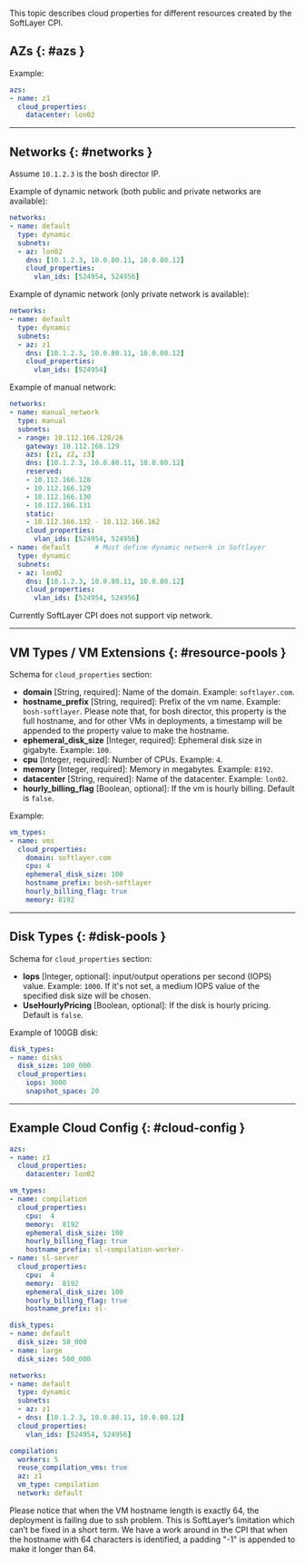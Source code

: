 This topic describes cloud properties for different resources created by the SoftLayer CPI.

## AZs {: #azs }

Example:

```yaml
azs:
- name: z1
  cloud_properties:
    datacenter: lon02
```

---
## Networks {: #networks }

Assume `10.1.2.3` is the bosh director IP.

Example of dynamic network (both public and private networks are available):

```yaml
networks:
- name: default
  type: dynamic
  subnets:
  - az: lon02
    dns: [10.1.2.3, 10.0.80.11, 10.0.80.12]
    cloud_properties:
      vlan_ids: [524954, 524956]
```

Example of dynamic network (only private network is available):

```yaml
networks:
- name: default
  type: dynamic
  subnets:
  - az: z1
    dns: [10.1.2.3, 10.0.80.11, 10.0.80.12]
    cloud_properties:
      vlan_ids: [524954]
```

Example of manual network:

```yaml
networks:
- name: manual_network
  type: manual
  subnets:
  - range: 10.112.166.128/26
    gateway: 10.112.166.129
    azs: [z1, z2, z3]
    dns: [10.1.2.3, 10.0.80.11, 10.0.80.12]
    reserved:
    - 10.112.166.128
    - 10.112.166.129
    - 10.112.166.130
    - 10.112.166.131
    static:
    - 10.112.166.132 - 10.112.166.162
    cloud_properties:
      vlan_ids: [524954, 524956]
- name: default      # Must define dynamic network in Softlayer
  type: dynamic
  subnets:
  - az: lon02
    dns: [10.1.2.3, 10.0.80.11, 10.0.80.12]
    cloud_properties:
      vlan_ids: [524954, 524956]
```

Currently SoftLayer CPI does not support vip network.

---
## VM Types / VM Extensions {: #resource-pools }

Schema for `cloud_properties` section:

* **domain** [String, required]: Name of the domain. Example: `softlayer.com`.
* **hostname_prefix** [String, required]: Prefix of the vm name. Example: `bosh-softlayer`. Please note that, for bosh director, this property is the full hostname, and for other VMs in deployments, a timestamp will be appended to the property value to make the hostname.
* **ephemeral_disk_size** [Integer, required]: Ephemeral disk size in gigabyte. Example: `100`.
* **cpu** [Integer, required]: Number of CPUs. Example: `4`.
* **memory** [Integer, required]: Memory in megabytes. Example: `8192`.
* **datacenter** [String, required]: Name of the datacenter. Example: `lon02`.
* **hourly_billing_flag** [Boolean, optional]: If the vm is hourly billing. Default is `false`.

Example:

```yaml
vm_types:
- name: vms
  cloud_properties:
    domain: softlayer.com
    cpu: 4
    ephemeral_disk_size: 100
    hostname_prefix: bosh-softlayer
    hourly_billing_flag: true
    memory: 8192
```

---
## Disk Types {: #disk-pools }

Schema for `cloud_properties` section:

* **Iops** [Integer, optional]: input/output operations per second (IOPS) value. Example: `1000`. If it's not set, a medium IOPS value of the specified disk size will be chosen.
* **UseHourlyPricing** [Boolean, optional]: If the disk is hourly pricing. Default is `false`.

Example of 100GB disk:

```yaml
disk_types:
- name: disks
  disk_size: 100_000
  cloud_properties:
    iops: 3000
    snapshot_space: 20
```

---
## Example Cloud Config {: #cloud-config }

```yaml
azs:
- name: z1
  cloud_properties:
    datacenter: lon02

vm_types:
- name: compilation
  cloud_properties:
    cpu:  4
    memory:  8192
    ephemeral_disk_size: 100
    hourly_billing_flag: true
    hostname_prefix: sl-compilation-worker-
- name: sl-server
  cloud_properties:
    cpu:  4
    memory:  8192
    ephemeral_disk_size: 100
    hourly_billing_flag: true
    hostname_prefix: sl-

disk_types:
- name: default
  disk_size: 50_000
- name: large
  disk_size: 500_000

networks:
- name: default
  type: dynamic
  subnets:
  - az: z1
  - dns: [10.1.2.3, 10.0.80.11, 10.0.80.12]
  cloud_properties:
    vlan_ids: [524954, 524956]

compilation:
  workers: 5
  reuse_compilation_vms: true
  az: z1
  vm_type: compilation
  network: default
```

Please notice that when the VM hostname length is exactly 64, the deployment is failing due to ssh problem. This is SoftLayer’s limitation which can’t be fixed in a short term. We have a work around in the CPI that when the hostname with 64 characters is identified, a padding "-1" is appended to make it longer than 64.
